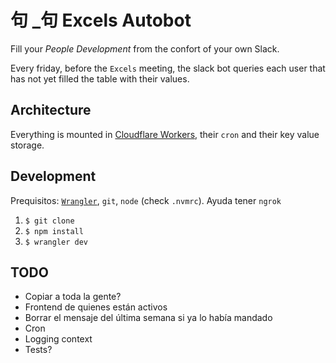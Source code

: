 # 句 \_句 Excels Autobot

Fill your _People Development_ from the confort of your own Slack.

Every friday, before the `Excels` meeting, the slack bot queries each user that has not yet filled the table with their values.

## Architecture

Everything is mounted in [Cloudflare Workers](https://workers.cloudflare.com/), their `cron` and their key value storage.

## Development

Prequisitos: [`Wrangler`](https://developers.cloudflare.com/workers/cli-wrangler/install-update), `git`, `node` (check `.nvmrc`). Ayuda tener `ngrok`

1. `$ git clone`
1. `$ npm install`
1. `$ wrangler dev`

## TODO

- Copiar a toda la gente?
- Frontend de quienes están activos
- Borrar el mensaje del última semana si ya lo había mandado
- Cron
- Logging context
- Tests?